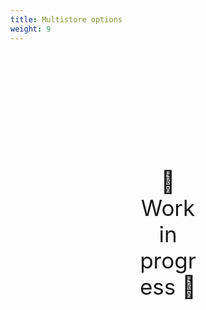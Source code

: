 ```yaml
---
title: Multistore options
weight: 9
---
```

<div style="text-align: center; font-size:2.5em;margin: 200px;">🚧 Work in progress 🚧</div>